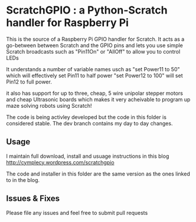 # ScratchGPIO : a Python-Scratch handler for Raspberry Pi


This is the source of a Raspberry Pi GPIO handler for Scratch.
It acts as a go-between between Scratch and the GPIO pins and lets you use simple Scratch broadcasts such as "Pin11On"
or "AllOff" to allow you to control LEDs

It understands a number of variable names usch as "set Power11 to 50" which will effectively set Pin11
to half power "set Power12 to 100" will set Pin12 to full power.

it also has support for up to three, cheap, 5 wire unipolar stepper motors and cheap Ultrasonic boards which makes it
very acheivable to program up maze solving robots using Scratch!

The code is being activley developed but the code in this folder is considered stable.  The dev branch contains my day to day
changes.


## Usage

I maintain full download, install and usuage instructions in this blog
http://cymplecy.wordpress.com/scratchgpio

The code and installer in this folder are the same version as the ones linked to in the blog.


## Issues & Fixes

Please file any issues and feel free to submit pull requests
